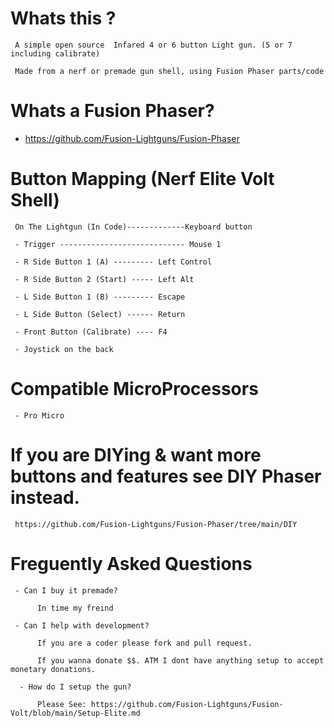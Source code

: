# Whats this ? 

     A simple open source  Infared 4 or 6 button Light gun. (5 or 7 including calibrate)
     
     Made from a nerf or premade gun shell, using Fusion Phaser parts/code

# Whats a Fusion Phaser? 

- https://github.com/Fusion-Lightguns/Fusion-Phaser
     

# Button Mapping (Nerf Elite Volt Shell)

     On The Lightgun (In Code)-------------Keyboard button
     
     - Trigger ---------------------------- Mouse 1

     - R Side Button 1 (A) --------- Left Control
     
     - R Side Button 2 (Start) ----- Left Alt
     
     - L Side Button 1 (B) --------- Escape
          
     - L Side Button (Select) ------ Return
     
     - Front Button (Calibrate) ---- F4
    
     - Joystick on the back
     
# Compatible MicroProcessors

     - Pro Micro
     
# If you are DIYing & want more buttons and features see DIY Phaser instead.

     https://github.com/Fusion-Lightguns/Fusion-Phaser/tree/main/DIY
     
# Freguently Asked Questions

     - Can I buy it premade?
     
          In time my freind
          
     - Can I help with development?
     
          If you are a coder please fork and pull request. 
          
          If you wanna donate $$. ATM I dont have anything setup to accept monetary donations.
          
      - How do I setup the gun?
      
          Please See: https://github.com/Fusion-Lightguns/Fusion-Volt/blob/main/Setup-Elite.md
